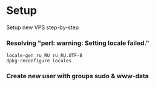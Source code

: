 # Setup
Setup new VPS step-by-step

### Resolving "perl: warning: Setting locale failed."
```shell
locale-gen ru_RU ru_RU.UTF-8
dpkg-reconfigure locales
```

### Create new user with groups sudo & www-data

